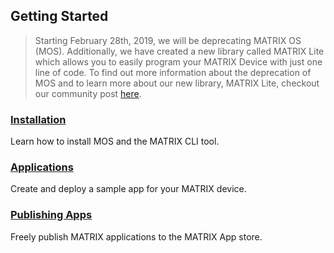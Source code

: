 ## Getting Started

> Starting February 28th, 2019, we will be deprecating MATRIX OS (MOS). Additionally, we have created a new library called MATRIX Lite which allows you to easily program your MATRIX Device with just one line of code. To find out more information about the deprecation of MOS and to learn more about our new library, MATRIX Lite, checkout our community post <a href="https://community.matrix.one/t/mos-being-deprecated-announcing-new-library-matrix-lite/2240" target="_blank">here</a>.

<h3><a href="installation">Installation</a>
</h3>
Learn how to install MOS and the MATRIX CLI tool.

<h3 style="padding-top:0"><a href="applications">Applications</a>
</h3>
Create and deploy a sample app for your MATRIX device.

<h3 style="padding-top:0"><a href="publishing">Publishing Apps</a>
</h3>
Freely publish MATRIX applications to the MATRIX App store.
